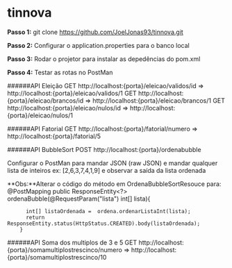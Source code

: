 # tinnova

**Passo 1:** git clone https://github.com/JoelJonas93/tinnova.git

**Passo 2:** Configurar o application.properties para o banco local

**Passo 3:** Rodar o projetor para instalar as depedências do pom.xml

**Passo 4:** Testar as rotas no PostMan

  ######API Eleição
  GET http://localhost:{porta}/eleicao/validos/id => http://localhost:{porta}/eleicao/validos/1
  GET http://localhost:{porta}/eleicao/brancos/id => http://localhost:{porta}/eleicao/brancos/1
  GET http://localhost:{porta}/eleicao/nulos/id => http://localhost:{porta}/eleicao/nulos/1
  
  ######API Fatorial
  GET http://localhost:{porta}/fatorial/numero => http://localhost:{porta}/fatorial/5
  
  ######API BubbleSort
  POST http://localhost:{porta}/ordenabubble
  
  Configurar o PostMan para mandar JSON (raw JSON)  e mandar qualquer lista de inteiros ex: [2,6,3,7,4,1,9] e observar a saída
  da lista ordenada
  
  **Obs:**Alterar o código do método em OrdenaBubbleSortResouce para:
      	@PostMapping
        public ResponseEntity<?> ordenaBubble(@RequestParam("lista") int[] lista){

          int[] listaOrdenada =  ordena.ordenarListaInt(lista);
          return ResponseEntity.status(HttpStatus.CREATED).body(listaOrdenada);
        }
  
  ######API Soma dos multiplos de 3 e 5
  GET http://localhost:{porta}/somamultiplostrescinco/numero =>  http://localhost:{porta}/somamultiplostrescinco/10
